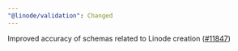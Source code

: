 ```yaml
---
"@linode/validation": Changed
---
```


Improved accuracy of schemas related to Linode creation ([#11847](https://github.com/linode/manager/pull/11847))
